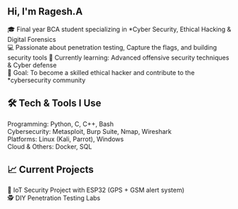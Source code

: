 ## Hi, I'm Ragesh.A 

🎓 Final year BCA student specializing in *Cyber Security, Ethical Hacking & Digital Forensics   
💻 Passionate about penetration testing, Capture the flags, and building security tools 
🌱 Currently learning: Advanced offensive security techniques & Cyber defense  
🚀 Goal: To become a skilled ethical hacker and contribute to the *cybersecurity community 



## 🛠️ Tech & Tools I Use
Programming: Python, C, C++, Bash  
Cybersecurity: Metasploit, Burp Suite, Nmap, Wireshark  
Platforms: Linux (Kali, Parrot), Windows  
Cloud & Others: Docker, SQL  



## 📈 Current Projects
🔐 IoT Security Project with ESP32 (GPS + GSM alert system)  
🕵️ DIY Penetration Testing Labs   
